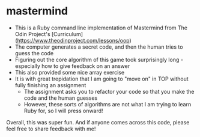 # mastermind

* This is a Ruby command line implementation of Mastermind from The Odin Project's [Curriculum] (https://www.theodinproject.com/lessons/oop)
* The computer generates a secret code, and then the human tries to guess the code
* Figuring out the core algorithm of this game took surprisingly long - especially how to give feedback on an answer
* This also provided some nice array exercise
* It is with great trepidation that I am going to "move on" in TOP without fully finishing an assignment
  * The assignment asks you to refactor your code so that you make the code and the human guesses
  * However, these sorts of algorithms are not what I am trying to learn Ruby for, so I will press onward!

Overall, this was super fun. And if anyone comes across this code, please feel free to share feedback with me!